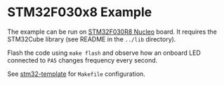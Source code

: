 # STM32F030x8 Example

The example can be run on [STM32F030R8 Nucleo][1] board. It requires the
STM32Cube library (see README in the ``../lib`` directory).

Flash the code using ``make flash`` and observe how an onboard LED connected to
``PA5`` changes frequency every second.

See [stm32-template][2] for ``Makefile`` configuration.

[1]: http://www.st.com/content/st_com/en/products/evaluation-tools/product-evaluation-tools/mcu-eval-tools/stm32-mcu-eval-tools/stm32-mcu-nucleo/nucleo-f030r8.html
[2]: https://github.com/adamheinrich/stm32-template
